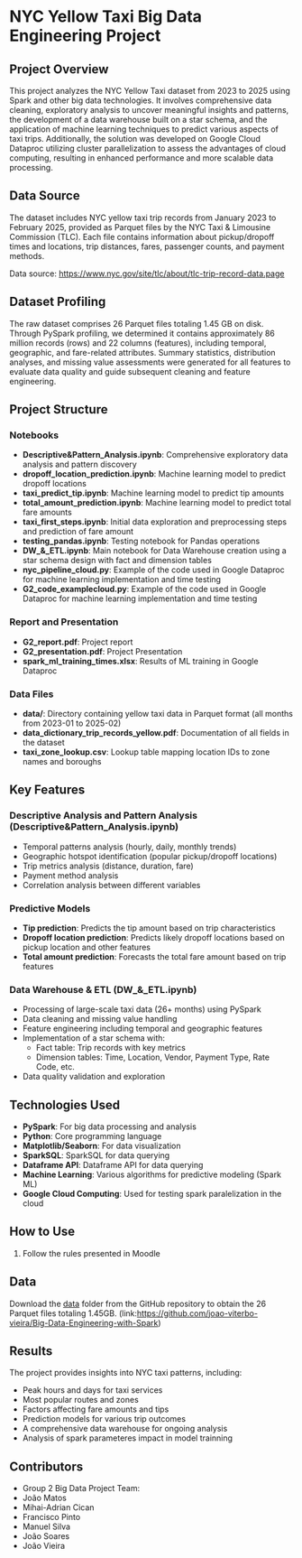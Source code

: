 # NYC Yellow Taxi Big Data Engineering Project

## Project Overview
This project analyzes the NYC Yellow Taxi dataset from 2023 to 2025 using Spark and other big data technologies. It involves comprehensive data cleaning, exploratory analysis to uncover meaningful insights and patterns, the development of a data warehouse built on a star schema, and the application of machine learning techniques to predict various aspects of taxi trips. Additionally, the solution was developed on Google Cloud Dataproc utilizing cluster parallelization to assess the advantages of cloud computing, resulting in enhanced performance and more scalable data processing.

## Data Source
The dataset includes NYC yellow taxi trip records from January 2023 to February 2025, provided as Parquet files by the NYC Taxi & Limousine Commission (TLC). Each file contains information about pickup/dropoff times and locations, trip distances, fares, passenger counts, and payment methods.

Data source: https://www.nyc.gov/site/tlc/about/tlc-trip-record-data.page

## Dataset Profiling
The raw dataset comprises 26 Parquet files totaling 1.45 GB on disk. Through PySpark profiling, we determined it contains approximately 86 million records (rows) and 22 columns (features), including temporal, geographic, and fare-related attributes. Summary statistics, distribution analyses, and missing value assessments were generated for all features to evaluate data quality and guide subsequent cleaning and feature engineering.

## Project Structure

### Notebooks
- **Descriptive&Pattern_Analysis.ipynb**: Comprehensive exploratory data analysis and pattern discovery
- **dropoff_location_prediction.ipynb**: Machine learning model to predict dropoff locations
- **taxi_predict_tip.ipynb**: Machine learning model to predict tip amounts
- **total_amount_prediction.ipynb**: Machine learning model to predict total fare amounts
- **taxi_first_steps.ipynb**: Initial data exploration and preprocessing steps and prediction of fare amount
- **testing_pandas.ipynb**: Testing notebook for Pandas operations
- **DW_&_ETL.ipynb**: Main notebook for Data Warehouse creation using a star schema design with fact and dimension tables
- **nyc_pipeline_cloud.py**: Example of the code used in Google Dataproc for machine learning implementation and time testing
- **G2_code_examplecloud.py**: Example of the code used in Google Dataproc for machine learning implementation and time testing

### Report and Presentation
- **G2_report.pdf**: Project report
- **G2_presentation.pdf**: Project Presentation
- **spark_ml_training_times.xlsx**: Results of ML training in Google Dataproc

### Data Files
- **data/**: Directory containing yellow taxi data in Parquet format (all months from 2023-01 to 2025-02)
- **data_dictionary_trip_records_yellow.pdf**: Documentation of all fields in the dataset
- **taxi_zone_lookup.csv**: Lookup table mapping location IDs to zone names and boroughs

## Key Features

### Descriptive Analysis and Pattern Analysis (Descriptive&Pattern_Analysis.ipynb)
- Temporal patterns analysis (hourly, daily, monthly trends)
- Geographic hotspot identification (popular pickup/dropoff locations)
- Trip metrics analysis (distance, duration, fare)
- Payment method analysis
- Correlation analysis between different variables

### Predictive Models
- **Tip prediction**: Predicts the tip amount based on trip characteristics
- **Dropoff location prediction**: Predicts likely dropoff locations based on pickup location and other features
- **Total amount prediction**: Forecasts the total fare amount based on trip features

### Data Warehouse & ETL (DW_&_ETL.ipynb)
- Processing of large-scale taxi data (26+ months) using PySpark
- Data cleaning and missing value handling
- Feature engineering including temporal and geographic features
- Implementation of a star schema with:
  - Fact table: Trip records with key metrics
  - Dimension tables: Time, Location, Vendor, Payment Type, Rate Code, etc.
- Data quality validation and exploration

## Technologies Used
- **PySpark**: For big data processing and analysis
- **Python**: Core programming language
- **Matplotlib/Seaborn**: For data visualization
- **SparkSQL**: SparkSQL for data querying
- **Dataframe API**: Dataframe API for data querying
- **Machine Learning**: Various algorithms for predictive modeling (Spark ML)
- **Google Cloud Computing**: Used for testing spark paralelization in the cloud

## How to Use
1. Follow the rules presented in Moodle

## Data  
Download the [data](https://github.com/joao-viterbo-vieira/Big-Data-Engineering-with-Spark) folder from the GitHub repository to obtain the 26 Parquet files totaling 1.45GB. (link:https://github.com/joao-viterbo-vieira/Big-Data-Engineering-with-Spark)


## Results 
The project provides insights into NYC taxi patterns, including:
- Peak hours and days for taxi services
- Most popular routes and zones
- Factors affecting fare amounts and tips
- Prediction models for various trip outcomes
- A comprehensive data warehouse for ongoing analysis
- Analysis of spark parameteres impact in model trainning

## Contributors
- Group 2 Big Data Project Team:
- João Matos	
- Mihai-Adrian Cican	
- Francisco Pinto	
- Manuel Silva	
- João Soares	
- João Vieira

